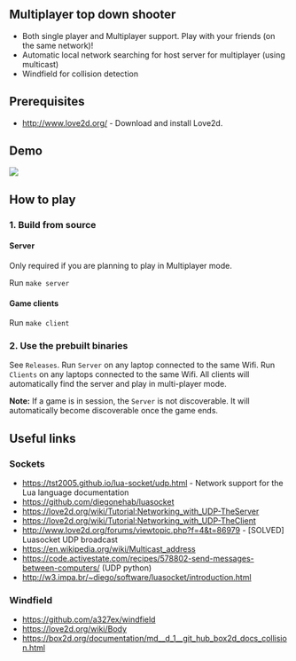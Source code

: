 ## Multiplayer top down shooter

- Both single player and Multiplayer support. Play with your friends (on the same network)!
- Automatic local network searching for host server for multiplayer (using multicast)
- Windfield for collision detection

## Prerequisites

- http://www.love2d.org/ - Download and install Love2d.

## Demo
![](https://github.com/prashantgupta24/lua-top-down-multiplayer/blob/main/demo.gif)

## How to play

### 1. Build from source

#### Server

Only required if you are planning to play in Multiplayer mode.

Run `make server`

#### Game clients

Run `make client`

### 2. Use the prebuilt binaries

See `Releases`. Run `Server` on any laptop connected to the same Wifi. Run `Clients` on any laptops connected to the same Wifi. All clients will automatically find the server and play in multi-player mode.

**Note:** If a game is in session, the `Server` is not discoverable. It will automatically become discoverable once the game ends.

## Useful links

### Sockets

- https://tst2005.github.io/lua-socket/udp.html - Network support for the Lua language documentation
- https://github.com/diegonehab/luasocket
- https://love2d.org/wiki/Tutorial:Networking_with_UDP-TheServer
- https://love2d.org/wiki/Tutorial:Networking_with_UDP-TheClient
- http://www.love2d.org/forums/viewtopic.php?f=4&t=86979 - [SOLVED] Luasocket UDP broadcast
- https://en.wikipedia.org/wiki/Multicast_address
- https://code.activestate.com/recipes/578802-send-messages-between-computers/ (UDP python)
- http://w3.impa.br/~diego/software/luasocket/introduction.html

### Windfield

- https://github.com/a327ex/windfield
- https://love2d.org/wiki/Body
- https://box2d.org/documentation/md__d_1__git_hub_box2d_docs_collision.html
